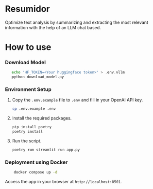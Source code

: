 # Resumidor
Optimize text analysis by summarizing and extracting the most relevant information with the help of an LLM chat based.

# How to use

### Download Model
```bash
   echo "HF_TOKEN=<Your huggingface token>" > .env.vllm
   python download_model.py
```

### Environment Setup

1. Copy the `.env.example` file to `.env` and fill in your OpenAI API key.
    ```bash
    cp .env.example .env
    ```

2. Install the required packages.
    ```bash
    pip install poetry
    poetry install
    ```
   
3. Run the script.
    ```bash
    poetry run streamlit run app.py
    ```
   
### Deployment using Docker
```bash
    docker compose up -d
```

Access the app in your browser at `http://localhost:8501`.
